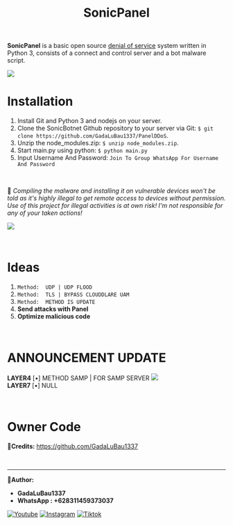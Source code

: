 <h1 align="center">SonicPanel</h1>

<br>

 **SonicPanel** is a basic open source [denial of service](https://en.wikipedia.org/wiki/Denial-of-service_attack) system written in Python 3, consists of a connect and control server and a bot malware script.

<img src="https://user-images.githubusercontent.com/73097560/115834477-dbab4500-a447-11eb-908a-139a6edaec5c.gif"><br>

# Installation
1. Install Git and Python 3 and nodejs on your server.
2. Clone the SonicBotnet Github repository to your server via Git: `$ git clone https://github.com/GadaLuBau1337/PanelDDoS`.
3. Unzip the node_modules.zip: `$ unzip node_modules.zip`.
4. Start main.py using python: `$ python main.py`
5. Input Username And Password: `Join To Group WhatsApp For Username And Password`

<br>

📍 *Compiling the malware and installing it on vulnerable devices won't be told as it's highly illegal to get remote access to devices without permission. Use of this project for illegal activities is at own risk! I'm not responsible for any of your taken actions!*

<img src="https://user-images.githubusercontent.com/73097560/115834477-dbab4500-a447-11eb-908a-139a6edaec5c.gif"><br>

<br>

# Ideas
1. `Method:  UDP | UDP FLOOD` 
2. `Method:  TLS | BYPASS CLOUDDLARE UAM` 
3. `Method:  METHOD IS UPDATE`
8. **Send attacks with Panel** 
9. **Optimize malicious code**

<br>

# ANNOUNCEMENT UPDATE
**LAYER4**
[•] METHOD SAMP | FOR SAMP SERVER
<img src="https://user-images.githubusercontent.com/73097560/115834477-dbab4500-a447-11eb-908a-139a6edaec5c.gif"><br>
**LAYER7**
[•] NULL

<br>

# Owner Code
📌**Credits:** https://github.com/GadaLuBau1337

<br>

---

**👑Author:**

- **GadaLuBau1337**
- **WhatsApp : +628311459373037**

<div>
    
  [![Youtube](https://img.shields.io/badge/YouTube-FF0000?style=for-the-badge&logo=youtube&logoColor=white)](https://www.youtube.com/none)
  [![Instagram](https://img.shields.io/badge/Instagram-E4405F?style=for-the-badge&logo=instagram&logoColor=white)](https://www.instagram.com/none/)
  [![Tiktok](https://img.shields.io/badge/TikTok-000000?style=for-the-badge&logo=tiktok&logoColor=white)](https://tiktok.com/@gada_lu_bau)
</div>
